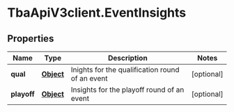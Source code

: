 # TbaApiV3client.EventInsights

## Properties
Name | Type | Description | Notes
------------ | ------------- | ------------- | -------------
**qual** | [**Object**](.md) | Inights for the qualification round of an event | [optional] 
**playoff** | [**Object**](.md) | Insights for the playoff round of an event | [optional] 


